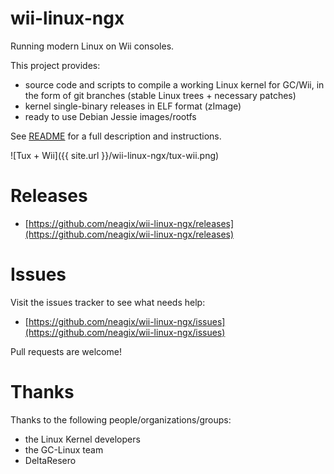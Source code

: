 # wii-linux-ngx

Running modern Linux on Wii consoles.

This project provides:
* source code and scripts to compile a working Linux kernel for GC/Wii, in the form of git branches (stable Linux trees + necessary patches)
* kernel single-binary releases in ELF format (zImage)
* ready to use Debian Jessie images/rootfs

See [README](https://github.com/neagix/wii-linux-ngx/tree/master) for a full description and instructions.

![Tux + Wii]({{ site.url }}/wii-linux-ngx/tux-wii.png)

# Releases

* [https://github.com/neagix/wii-linux-ngx/releases](https://github.com/neagix/wii-linux-ngx/releases)

# Issues

Visit the issues tracker to see what needs help:
* [https://github.com/neagix/wii-linux-ngx/issues](https://github.com/neagix/wii-linux-ngx/issues)

Pull requests are welcome!

# Thanks

Thanks to the following people/organizations/groups:
* the Linux Kernel developers
* the GC-Linux team
* DeltaResero
